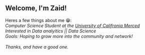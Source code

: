 ##  Welcome, I'm Zaid!
Heres a few things about me 😁:<br/>
  <I/>Computer Science Student at the [University of Califronia Merced](https://www.ucmerced.edu/) <br/>
  Interested in Data analyitics || Data Science <br/>
  Goals: Hoping to grow more into the community and network!<I/><br/>
  <br/>
  Thanks, and have a good one.
